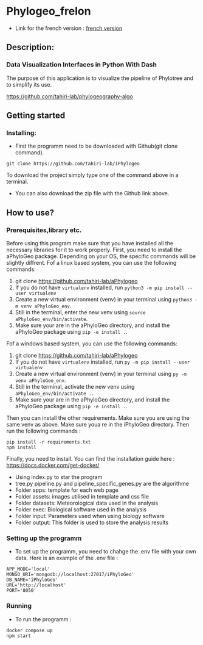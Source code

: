 # Phylogeo_frelon

- Link for the french version : [french version](README.fr.md)

## Description:
### Data Visualization Interfaces in Python With Dash

The purpose of this application is to visualize the pipeline of Phylotree and to simplify its use.

https://github.com/tahiri-lab/phylogeography-algo

## Getting started

### Installing:

* First the programm need to be downloaded with Github(git clone command). 
```
git clone https://github.com/tahiri-lab/iPhylogeo
```

To download the project simply type one of the command above in a terminal.
* You can also download the zip file with the Github link above.

## How to use?
### Prerequisites,library etc.
Before using this program make sure that you have installed all the necessary libraries for it to work properly. 
First, you need to install the aPhyloGeo package. Depending on your OS, the specific commands will be slightly 
diffrent. Fof a linux based system, you can use the following commands:

1. git clone https://github.com/tahiri-lab/aPhylogeo
2. If you do not have `virtualenv` installed, run `python3 -m pip install --user virtualenv`
3. Create a new virtual environment (venv) in your terminal using `python3 -m venv aPhyloGeo_env`.
4. Still in the terminal, enter the new venv using `source aPhyloGeo_env/bin/activate`.
5. Make sure your are in the aPhyloGeo directory, and install the aPhyloGeo package using `pip -e install .`.

Fof a windows based system, you can use the following commands:
1. git clone https://github.com/tahiri-lab/aPhylogeo
2. If you do not have `virtualenv` installed, run `py -m pip install --user virtualenv`
3. Create a new virtual environment (venv) in your terminal using `py -m venv aPhyloGeo_env`.
4. Still in the terminal, activate the new venv using `aPhyloGeo_env/bin/activate .`.
5. Make sure your are in the aPhyloGeo directory, and install the aPhyloGeo package using `pip -e install .`.


Then you can install the other requirements. Make sure you are using the same venv as above. Make sure youa re in the iPhyloGeo directory. 
Then run the following commands : 
```
pip install -r requirements.txt
npm install
```

Finally, you need to install. You can find the installation guide here : https://docs.docker.com/get-docker/

- Using index.py to star the program
- tree.py pipeline.py and pipeline_specific_genes.py are the algorithme
- Folder apps: template for each web page
- Folder assets: images utilised in template and css file
- Folder datasets: Meteorological data used in the analysis
- Folder exec: Biological software used in the analysis
- Folder input: Parameters used when using biology software
- Folder output: This folder is used to store the analysis results


### Setting up the programm
- To set up the programm, you need to chahge the .env file with your own data. 
Here is an example of the .env file :
```
APP_MODE='local'
MONGO_URI='mongodb://localhost:27017/iPhyloGeo'
DB_NAME='iPhyloGeo'
URL='http://localhost'
PORT='8050'
```

### Running
- To run the programm :
```
docker compose up
npm start
```
